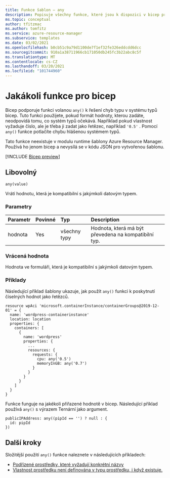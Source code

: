 ```yaml
---
title: Funkce šablon – any
description: Popisuje všechny funkce, které jsou k dispozici v bicep pro převod typů.
ms.topic: conceptual
author: tfitzmac
ms.author: tomfitz
ms.service: azure-resource-manager
ms.subservice: templates
ms.date: 03/02/2021
ms.openlocfilehash: b0cb51c9a79d1100de7f1ef32fe326eddcdd6dcc
ms.sourcegitcommit: 910a1a38711966cb171050db245fc3b22abc8c5f
ms.translationtype: MT
ms.contentlocale: cs-CZ
ms.lasthandoff: 03/20/2021
ms.locfileid: "101744960"
---
```

# <a name="any-function-for-bicep"></a>Jakákoli funkce pro bicep

Bicep podporuje funkci volanou `any()` k řešení chyb typu v systému typů bicep. Tuto funkci použijete, pokud formát hodnoty, kterou zadáte, neodpovídá tomu, co systém typů očekává. Například pokud vlastnost vyžaduje číslo, ale je třeba ji zadat jako řetězec, například `'0.5'` . Pomocí `any()` funkce potlačíte chybu hlášenou systémem typů.

Tato funkce neexistuje v modulu runtime šablony Azure Resource Manager. Používá ho jenom bicep a nevysílá se v kódu JSON pro vytvořenou šablonu.

[!INCLUDE [Bicep preview](../../../includes/resource-manager-bicep-preview.md)]

## <a name="any"></a>Libovolný

`any(value)`

Vrátí hodnotu, která je kompatibilní s jakýmkoli datovým typem.

### <a name="parameters"></a>Parametry

| Parametr | Povinné | Typ | Description |
|:--- |:--- |:--- |:--- |
| hodnota | Yes | všechny typy | Hodnota, která má být převedena na kompatibilní typ. |

### <a name="return-value"></a>Vrácená hodnota

Hodnota ve formuláři, která je kompatibilní s jakýmkoli datovým typem.

### <a name="examples"></a>Příklady

Následující příklad šablony ukazuje, jak použít `any()` funkci k poskytnutí číselných hodnot jako řetězců.

```bicep
resource wpAci 'microsoft.containerInstance/containerGroups@2019-12-01' = {
  name: 'wordpress-containerinstance'
  location: location
  properties: {
    containers: [
      {
        name: 'wordpress'
        properties: {
          ...
          resources: {
            requests: {
              cpu: any('0.5')
              memoryInGB: any('0.7')
            }
          }
        }
      }
    ]
  }
}
```

Funkce funguje na jakékoli přiřazené hodnotě v bicep. Následující příklad používá `any()` s výrazem Ternární jako argument.  

```bicep
publicIPAddress: any((pipId == '') ? null : {
  id: pipId
})
```

## <a name="next-steps"></a>Další kroky

Složitější použití `any()` funkce naleznete v následujících příkladech:

* [Podřízené prostředky, které vyžadují konkrétní názvy](https://github.com/Azure/bicep/blob/main/docs/examples/201/api-management-create-all-resources/main.bicep#L246)
* [Vlastnost prostředku není definována v typu prostředku, i když existuje.](https://github.com/Azure/bicep/blob/main/docs/examples/201/log-analytics-with-solutions-and-diagnostics/main.bicep#L26)

